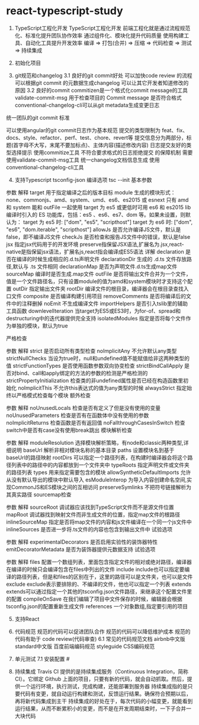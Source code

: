 # react-typescript-study

1. TypeScript工程化开发
TypeScript工程化开发 前端工程化就是通过流程规范化、标准化提升团队协作效率 通过组件化、模块化提升代码质量 使用构建工具、自动化工具提升开发效率 编译 => 打包(合并) => 压缩 => 代码检查 => 测试 => 持续集成

2. 初始化项目 
3. git规范和changelog
3.1 良好的git commit好处
可以加快code review 的流程
可以根据git commit 的元数据生成changelog
可以让其它开发者知道修改的原因
3.2 良好的commit
commitizen是一个格式化commit message的工具
validate-commit-msg 用于检查项目的 Commit message 是否符合格式
conventional-changelog-cli可以从git metadata生成变更日志

统一团队的git commit 标准

可以使用angular的git commit日志作为基本规范
提交的类型限制为 feat、fix、docs、style、refactor、perf、test、chore、revert等
提交信息分为两部分，标题(首字母不大写，末尾不要加标点)、主体内容(描述修改内容)
日志提交友好的类型选择提示 使用commitize工具
不符合要求格式的日志拒绝提交 的保障机制
需要使用validate-commit-msg工具
统一changelog文档信息生成
使用conventional-changelog-cli工具

4. 支持Typescript
tsconfig-json
编译选项
tsc --init
基本参数

参数	解释
target	用于指定编译之后的版本目标
module	生成的模块形式：none、commonjs、amd、system、umd、es6、es2015 或 esnext 只有 amd 和 system 能和 outFile 一起使用 target 为 es5 或更低时可用 es6 和 es2015
lib	编译时引入的 ES 功能库，包括：es5 、es6、es7、dom 等。如果未设置，则默认为： target 为 es5 时: ["dom", "es5", "scripthost"] target 为 es6 时: ["dom", "es6", "dom.iterable", "scripthost"]
allowJs	是否允许编译JS文件，默认是false，即不编译JS文件
checkJs	是否检查和报告JS文件中的错误，默认是false
jsx	指定jsx代码用于的开发环境 preserve指保留JSX语法,扩展名为.jsx,react-native是指保留jsx语法，扩展名js,react指会编译成ES5语法 详解
declaration	是否在编译的时候生成相应的.d.ts声明文件
declarationDir	生成的 .d.ts 文件存放路径,默认与 .ts 文件相同
declarationMap	是否为声明文件.d.ts生成map文件
sourceMap	编译时是否生成.map文件
outFile	是否将输出文件合并为一个文件，值是一个文件路径名，只有设置module的值为amd和system模块时才支持这个配置
outDir	指定输出文件夹
rootDir	编译文件的根目录，编译器会在根目录查找入口文件
composite	是否编译构建引用项目
removeComments	是否将编译后的文件中的注释删掉
noEmit	不生成编译文件
importHelpers	是否引入tslib里的辅助工具函数
downlevelIteration	当target为ES5或ES3时，为for-of、spread和destructuring中的迭代器提供完全支持
isolatedModules	指定是否将每个文件作为单独的模块，默认为true

严格检查

参数	解释
strict	是否启动所有类型检查
noImplicitAny	不允许默认any类型
strictNullChecks	当设为true时，null和undefined值不能赋值给非这两种类型的值
strictFunctionTypes	是否使用函数参数双向协变检查
strictBindCallApply	是否对bind、call和apply绑定的方法的参数的检测是严格检测的
strictPropertyInitialization	检查类的非undefined属性是否已经在构造函数里初始化
noImplicitThis	不允许this表达式的值为any类型的时候
alwaysStrict	指定始终以严格模式检查每个模块
额外检查

参数	解释
noUnusedLocals	检查是否有定义了但是没有使用的变量
noUnusedParameters	检查是否有在函数体中没有使用的参数
noImplicitReturns	检查函数是否有返回值
noFallthroughCasesInSwitch	检查switch中是否有case没有使用break跳出
模块解析检查

参数	解释
moduleResolution	选择模块解析策略，有node和classic两种类型,详细说明
baseUrl	解析非相对模块名称的基本目录
paths	设置模块名到基于baseUrl的路径映射
rootDirs	可以指定一个路径列表，在构建时编译器会将这个路径列表中的路径中的内容都放到一个文件夹中
typeRoots	指定声明文件或文件夹的路径列表
types	用来指定需要包含的模块
allowSyntheticDefaultImports	允许从没有默认导出的模块中默认导入
esModuleInterop	为导入内容创建命名空间,实现CommonJS和ES模块之间的互相访问
preserveSymlinks	不把符号链接解析为其真实路径
sourcemap检查

参数	解释
sourceRoot	调试器应该找到TypeScript文件而不是源文件位置
mapRoot	调试器找到映射文件而非生成文件的位置，指定map文件的根路径
inlineSourceMap	指定是否将map文件的内容和js文件编译在一个同一个js文件中
inlineSources	是否进一步将.ts文件的内容也包含到输出文件中
试验选项

参数	解释
experimentalDecorators	是否启用实验性的装饰器特性
emitDecoratorMetadata	是否为装饰器提供元数据支持
试验选项

参数	解释
files	配置一个数组列表，里面包含指定文件的相对或绝对路径，编译器在编译的时候只会编译包含在files中列出的文件
include	include也可以指定要编译的路径列表，但是和files的区别在于，这里的路径可以是文件夹，也可以是文件
exclude	exclude表示要排除的、不编译的文件，他也可以指定一个列表
extends	extends可以通过指定一个其他的tsconfig.json文件路径，来继承这个配置文件里的配置
compileOnSave	在我们编辑了项目中文件保存的时候，编辑器会根据tsconfig.json的配置重新生成文件
references	一个对象数组,指定要引用的项目

5. 支持React

6. 代码规范
规范的代码可以促进团队合作
规范的代码可以降低维护成本
规范的代码有助于 code review(代码审查)
6.1 常见的代码规范文档
airbnb中文版
standard中文版
百度前端编码规范
styleguide
CSS编码规范

7. 单元测试
7.1 安装配置 #


8. 持续集成
Travis CI 提供的是持续集成服务（Continuous Integration，简称 CI）。它绑定 Github 上面的项目，只要有新的代码，就会自动抓取。然后，提供一个运行环境，执行测试，完成构建，还能部署到服务器
持续集成指的是只要代码有变更，就自动运行构建和测试，反馈运行结果。确保符合预期以后，再将新代码集成到主干
持续集成的好处在于，每次代码的小幅变更，就能看到运行结果，从而不断累积小的变更，而不是在开发周期结束时，一下子合并一大块代码